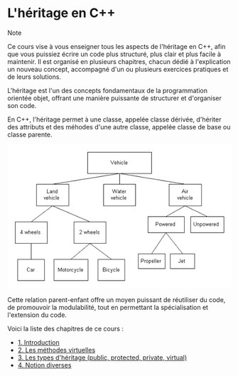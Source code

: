 # L'héritage en C++

> [!NOTE]
> Ce cours vise à vous enseigner tous les aspects de l'héritage en C++, afin que vous puissiez écrire un code plus structuré, plus clair et plus facile à maintenir. Il est organisé en plusieurs chapitres, chacun dédié à l'explication un nouveau concept, accompagné d'un ou plusieurs exercices pratiques et de leurs solutions.

L'héritage est l'un des concepts fondamentaux de la programmation orientée objet, offrant une manière puissante de structurer et d'organiser son code.

En C++, l'héritage permet à une classe, appelée classe dérivée, d'hériter des attributs et des méhodes d'une autre classe, appelée classe de base ou classe parente.

![Example of inheritance diagram](assets/inheritance-diagram-example.png)

Cette relation parent-enfant offre un moyen puissant de réutiliser du code, de promouvoir la modulabilité, tout en permettant la spécialisation et l'extension du code.

Voici la liste des chapitres de ce cours :
- [1. Introduction](chapter1/README.md)
- [2. Les méthodes virtuelles](chapter2/README.md)
- [3. Les types d'héritage (public, protected, private, virtual)](chapter3/README.md)
- [4. Notion diverses](chapter4/README.md)
